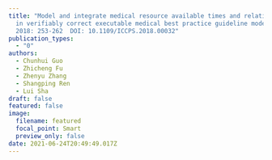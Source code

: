```yaml
---
title: "Model and integrate medical resource available times and relationships
  in verifiably correct executable medical best practice guideline models. ICCPS
  2018: 253-262  DOI: 10.1109/ICCPS.2018.00032"
publication_types:
  - "0"
authors:
  - Chunhui Guo
  - Zhicheng Fu
  - Zhenyu Zhang
  - Shangping Ren
  - Lui Sha
draft: false
featured: false
image:
  filename: featured
  focal_point: Smart
  preview_only: false
date: 2021-06-24T20:49:49.017Z
---
```

